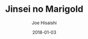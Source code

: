 ---
title: "Jinsei no Marigold"
subtitle: "Joe Hisaishi"
customForwardUrl: "https://www.youtube.com/watch?v=kjPn06NybfI"
displayImg: "https://img.youtube.com/vi/kjPn06NybfI/0.jpg"
date: "2018-01-03"
newTab: true 
---